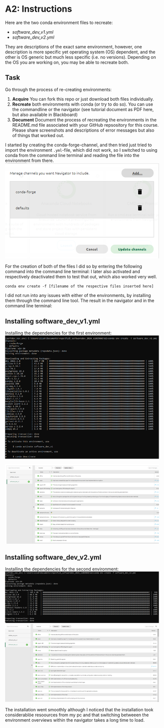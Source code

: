 # A2: Instructions

Here are the two conda environment files to recreate:

- *software_dev_v1.yml*
- *software_dev_v2.yml*

They are descriptions of the exact same environment, however, one description is more specific yet operating system (OS) dependent, and the other is OS generic but much less specific (i.e. no versions). Depending on the OS you are working on, you may be able to recreate both.

## Task

Go through the process of re-creating environments:

1) **Acquire** You can fork this repo or just download both files individually.
2) **Recreate** both environments with conda (or try to do so). You can use the commandline or the navigator (see tutorial document as PDF here, but also available in Blackboard)
3) **Document** Document the process of recreating the environments in the README.md file associated with your GitHub repsository for this course. Please share screenshots and descriptions of error messages but also of things that worked out.

I started by creating the conda-forge-channel, and then tried just tried to import the environment `.yml`-file, which did not work, so I switched to using conda from the command line terminal and reading the file into the environment from there.
![image showing the newly created conda-forge channel](image.png)

For the creation of both of the files I did so by entering the following command into the command line terminal:
I later also activated and respectively deactivated them to test that out, which also worked very well.
```
conda env create -f [filename of the respective files inserted here]
```
I did not run into any issues with either of the environments, by installing them through the command line tool. The result in the navigator and in the command line terminal:


## Installing software_dev_v1.yml
Installing the dependencies for the first environment:
![installing the dependencies](image-2.png)

![result in the anaconda naviagtor](image-3.png)
## Installing software_dev_v2.yml
Installing the dependencies for the second environment:
![installing the dependencies](image-4.png)
![result in the anaconda naviagtor](image-5.png)


The installation went smoothly although I noticed that the installation took considerablöe resoources from my pc and that switching betweeen the environment overviews within the navigator takes a long time to load.
